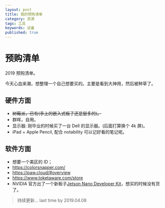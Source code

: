 ```yaml
---
layout: post
title: 我的预购清单
category: 资源
tags: 工具
keywords: 设备
published: true
---
```


# 预购清单

2019 预购清单。

今天心血来潮，想整理一个自己想要买的。主要是看到大神用，然后被种草了。

## 硬件方面

- ~~树莓派，已有(手上的嵌入式板子还是挺多的)。~~
- 群晖，自用。
- 显示器: 刚毕业的时候买了一台 Dell 的显示器。(后面打算换个 4k 屏)。
- iPad + Apple Pencil, 配合 notability 可以记好看的笔记呢。

## 软件方面

- 想要一个美区的 ID；
- https://colorsnapper.com/
- https://paw.cloud/#overview
- https://www.toketaware.com/store
- NVIDIA 官方出了一个新板子[Jetson Nano Developer Kit](https://developer.nvidia.com/embedded/buy/jetson-nano-devkit)，想买的时候没有货了。

> 持续更新... last time by 2019.04.08
